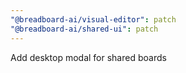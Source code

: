 ```yaml
---
"@breadboard-ai/visual-editor": patch
"@breadboard-ai/shared-ui": patch
---
```


Add desktop modal for shared boards
